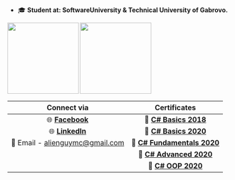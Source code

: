 - 🎓 **Student at: SoftwareUniversity & Technical University of Gabrovo.**

<div>
  <img height="160" align="left" src="https://github-readme-stats.vercel.app/api?username=georgidelchev&count_private=true&true&hide=issues&show_icons=true" />
  <img height="160" src="https://github-readme-stats.vercel.app/api/top-langs/?username=georgidelchev&layout=compact" />
</div>

| Connect via | Certificates |
| :-: | :-: |
| 🌐 [**Facebook**](https://www.facebook.com/georgi.d99/)| 📜 [**C# Basics 2018**](https://softuni.bg/certificates/details/60522/7f0d88f0)|
| 🌐 [**LinkedIn**](https://www.linkedin.com/in/delchevgeorgi/)| 📜 [**C# Basics 2020**](https://softuni.bg/certificates/details/81516/44cacb84)|
| 📧 Email - alienguymc@gmail.com| 📜 [**C# Fundamentals 2020**](https://softuni.bg/certificates/details/86254/2b4e820e)|
|| 📜 [**C# Advanced 2020**](https://softuni.bg/certificates/details/90388/fe4aa004)|
|| 📜 [**C# OOP 2020**](https://softuni.bg/certificates/details/95813/bafda7ee)|
